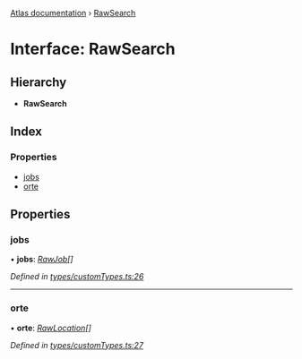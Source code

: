[Atlas documentation](../globals.md) › [RawSearch](rawsearch.md)

# Interface: RawSearch

## Hierarchy

* **RawSearch**

## Index

### Properties

* [jobs](rawsearch.md#jobs)
* [orte](rawsearch.md#orte)

## Properties

###  jobs

• **jobs**: *[RawJob](rawjob.md)[]*

*Defined in [types/customTypes.ts:26](https://github.com/chronark/atlas/blob/5df157b/src/types/customTypes.ts#L26)*

___

###  orte

• **orte**: *[RawLocation](rawlocation.md)[]*

*Defined in [types/customTypes.ts:27](https://github.com/chronark/atlas/blob/5df157b/src/types/customTypes.ts#L27)*
